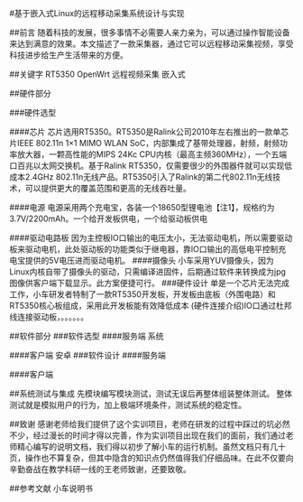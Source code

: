 #基于嵌入式Linux的远程移动采集系统设计与实现

##前言
随着科技的发展，很多事情不必需要人亲力亲为，可以通过操作智能设备来达到满意的效果。本文描述了一款采集器，通过它可以远程移动采集视频，享受科技进步给生产生活带来的方便。

##关键字
RT5350	OpenWrt	远程视频采集	嵌入式

##硬件部分

###硬件选型

####芯片
芯片选用RT5350。RT5350是Ralink公司2010年左右推出的一款单芯片IEEE 802.11n 1×1 MIMO WLAN SoC，内部集成了基带处理器，射频，射频功率放大器，一颗高性能的MIPS 24Kc CPU内核（最高主频360MHz），一个五端口百兆以太网交换机。基于Ralink RT5350，仅需要很少的外围器件就可以实现低成本2.4GHz 802.11n无线产品。RT5350引入了Ralink的第二代802.11n无线技术，可以提供更大的覆盖范围和更高的无线吞吐量。

####电源
电源采用两个充电宝，各装一个18650型锂电池【注1】，规格约为3.7V/2200mAh。一个给开发板供电，一个给驱动板供电

####驱动电路板
因为主控板IO口输出的电压太小，无法驱动电机，所以需要驱动板来驱动电机，此处驱动板的功能类似于继电器，靠IO口输出的高低电平控制充电宝提供的5V电压进而驱动电机。
####摄像头
小车采用YUV摄像头，因为Linux内核自带了摄像头的驱动，只需编译进固件，后期通过软件来转换成为jpg图像供客户端下载显示。此方案便捷可行。
###硬件设计
单是一个芯片无法完成工作，小车研发者特制了一款RT5350开发板，开发板由底板（外围电路）和RT5350核心板组成，采用此开发板能有效降低成本
(硬件连接介绍)IO口通过杜邦线连接驱动板，。。。。。。

##软件部分
###软件选型
####服务端
系统

####客户端
安卓
###软件设计
####服务端

####客户端

##系统测试与集成
先模块编写模块测试，测试无误后再整体组装整体测试。
整体测试就是模拟用户的行为，加上极端环境条件，测试系统的稳定性。

##致谢
感谢老师给我们提供了这个实训项目，老师在研发的过程中踩过的坑必然不少，经过漫长的时间才得以完善，作为实训项目出现在我们的面前，我们通过老师精心编写的说明文档，我们得以初步了解小车的运行机制。虽然文档只有几十页，操作也不算复杂，但其中隐含的知识点仍然值得我们仔细品味。在此不仅要向辛勤奋战在教学科研一线的王老师致谢，还要致敬。

##参考文献
小车说明书